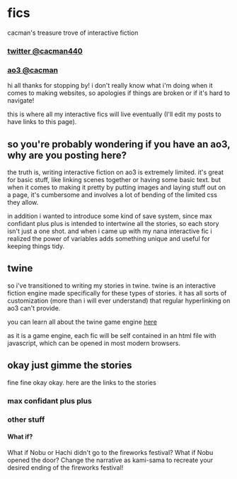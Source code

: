 # fics
cacman's treasure trove of interactive fiction <br/>
### [twitter @cacman440](https://twitter.com/cacman440)
### [ao3 @cacman](https://archiveofourown.org/users/cacman)

hi all thanks for stopping by! i don't really know what i'm doing when it comes to making websites, so apologies if things are broken or if it's hard to navigate!

this is where all my interactive fics will live eventually (I'll edit my posts to have links to this page).

## so you're probably wondering if you have an ao3, why are you posting here?

the truth is, writing interactive fiction on ao3 is extremely limited. it's great for basic stuff, like linking scenes together or having some basic text. but when it comes to making it pretty by putting images and laying stuff out on a page, it's cumbersome and involves a lot of bending of the limited css they allow.

in addition i wanted to introduce some kind of save system, since max confidant plus plus is intended to intertwine all the stories, so each story isn't just a one shot. and when i came up with my nana interactive fic i realized the power of variables adds something unique and useful for keeping things tidy.

## twine

so i've transitioned to writing my stories in twine. twine is an interactive fiction engine made specifically for these types of stories. it has all sorts of customization (more than i will ever understand) that regular hyperlinking on ao3 can't provide.

you can learn all about the twine game engine [here](http://twinery.org/)

as it is a game engine, each fic will be self contained in an html file with javascript, which can be opened in most modern browsers.

## okay just gimme the stories

fine fine okay okay. here are the links to the stories

### max confidant plus plus

### other stuff
#### What if?
What if Nobu or Hachi didn't go to the fireworks festival?
What if Nobu opened the door?
Change the narrative as kami-sama to recreate your desired ending of the fireworks festival!
